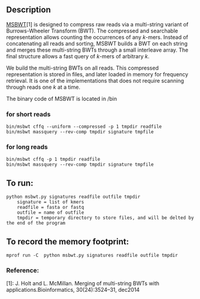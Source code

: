 ## Description

[MSBWT](https://github.com/holtjma/msbwt)[1] is designed to compress raw reads via a multi-string variant of Burrows-Wheeler Transform (BWT). The compressed and searchable representation allows counting the occurrences of any *k*-mers. Instead of concatenating all reads and sorting, MSBWT builds a BWT on each string and merges these multi-string BWTs through a small interleave array. The final structure allows a fast query of *k*-mers of arbitrary *k*. 

We build the multi-string BWTs on all reads. This compressed representation is stored in files, and later loaded in memory for frequency retrieval. It is one of the implementations that does not require scanning through reads one *k* at a time.

The binary code of MSBWT is located in /bin

### for short reads
```
bin/msbwt cffq --uniform --compressed -p 1 tmpdir readfile
bin/msbwt massquery --rev-comp tmpdir signature tmpfile
```
### for long reads
```
bin/msbwt cffq -p 1 tmpdir readfile 
bin/msbwt massquery --rev-comp tmpdir signature tmpfile
```

## To run:
```
python msbwt.py signatures readfile outfile tmpdir
	signature = list of kmers
	readfile = fasta or fastq
	outfile = name of outfile
	tmpdir = temporary directory to store files, and will be delted by the end of the program
```

## To record the memory footprint:
```
mprof run -C  python msbwt.py signatures readfile outfile tmpdir
```

### Reference:
[1]: J. Holt and L. McMillan.  Merging of multi-string BWTs with applications.Bioinformatics, 30(24):3524–31, dec2014
